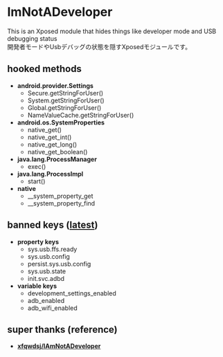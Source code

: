 
# ImNotADeveloper
This is an Xposed module that hides things like developer mode and USB debugging status  
開発者モードやUsbデバッグの状態を隠すXposedモジュールです。

## hooked methods
- **android.provider.Settings**
  - Secure.getStringForUser()
  - System.getStringForUser()
  - Global.getStringForUser()
  - NameValueCache.getStringForUser()
- **android.os.SystemProperties**
  - native_get()
  - native_get_int()
  - native_get_long()
  - native_get_boolean()
- **java.lang.ProcessManager**
  - exec()
- **java.lang.ProcessImpl**
  - start()
- **native**
  - __system_property_get
  - __system_property_find

## banned keys ([latest](/app/src/main/java/io/github/auag0/imnotadeveloper/common/PropKeys.kt))
- **property keys**
  - sys.usb.ffs.ready
  - sys.usb.config
  - persist.sys.usb.config
  - sys.usb.state
  - init.svc.adbd
- **variable keys**
  - development_settings_enabled
  - adb_enabled
  - adb_wifi_enabled

 ## super thanks (reference)
 - [**xfqwdsj/IAmNotADeveloper**](https://github.com/xfqwdsj/IAmNotADeveloper)
